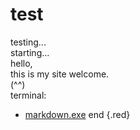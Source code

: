 # test
testing...  
starting...  
hello,  
this is my site welcome.  
(^^)  
terminal:
* [markdown.exe](https://en.wikipedia.org/wiki/Markdown)
end {.red}
